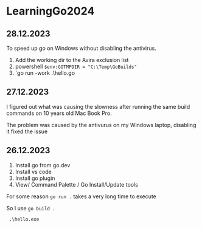# LearningGo2024

## 28.12.2023
To speed up go on Windows without disabling the antivirus.
1. Add the working dir to the Avira exclusion list
2. powershell
`$env:GOTMPDIR = "C:\Temp\GoBuilds"`
3. `go run -work .\hello.go

## 27.12.2023
I figured out what was causing the slowness after running the same build commands on 10 years old Mac Book Pro.

The problem was caused by the antivurus on my Windows laptop, disabling it fixed the issue

## 26.12.2023
1. Install go from go.dev
2. Install vs code
3. Install go plugin
4. View/ Command Palette / Go Install/Update tools

For some reason `go run .`  takes a very long time to execute

So I use `go build .`

` .\hello.exe`

